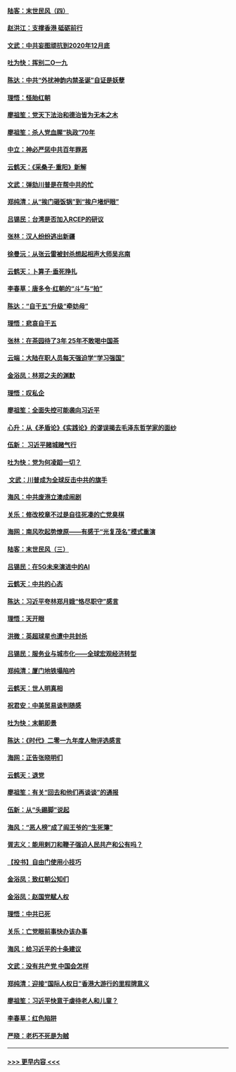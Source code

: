 #### [陆客：末世民风（四）](../pages/nsc993/n11749203.md?t=12281001) 
#### [赵洪江：支撑香港 砥砺前行](../pages/nsc993/n11748482.md?t=12281001) 
#### [文武：中共妄图顽抗到2020年12月底](../pages/nsc993/n11748446.md?t=12281001) 
#### [吐为快：挥别二O一九](../pages/nsc993/n11748411.md?t=12281001) 
#### [陈达：中共“外扰神韵内禁圣诞”自证是妖孽](../pages/nsc993/n11748226.md?t=12281001) 
#### [理悟：怪胎红朝](../pages/nsc993/n11748206.md?t=12281001) 
#### [廖祖笙：党天下法治和德治皆为无本之木](../pages/nsc993/n11748135.md?t=12281001) 
#### [廖祖笙：杀人党血腥“执政”70年](../pages/nsc993/n11745144.md?t=12281001) 
#### [中立：神必严惩中共百年罪恶](../pages/nsc993/n11744970.md?t=12281001) 
#### [云鹤天：《采桑子‧重阳》新解](../pages/nsc993/n11744948.md?t=12281001) 
#### [文武：弹劾川普是在帮中共的忙](../pages/nsc993/n11744758.md?t=12281001) 
#### [郑纯清：从“挨门砸饭锅”到“挨户堵炉眼”](../pages/nsc993/n11744745.md?t=12281001) 
#### [吕锡民：台湾是否加入RCEP的研议](../pages/nsc993/n11744701.md?t=12281001) 
#### [张林：汉人纷纷逃出新疆](../pages/nsc993/n11743530.md?t=12281001) 
#### [徐曼沅：从张云雷被封杀想起相声大师吴兆南](../pages/nsc993/n11741816.md?t=12281001) 
#### [云鹤天：卜算子‧垂死挣扎](../pages/nsc993/n11739956.md?t=12281001) 
#### [李春草：唐多令‧红朝的“斗”与“拍”](../pages/nsc993/n11739830.md?t=12281001) 
#### [陈达：“自干五”升级“牵妨母”](../pages/nsc993/n11739724.md?t=12281001) 
#### [理悟：悲哀自干五](../pages/nsc993/n11739547.md?t=12281001) 
#### [张林：在茶园待了3年 25年不敢喝中国茶](../pages/nsc993/n11739240.md?t=12281001) 
#### [云端：大陆在职人员每天强迫学“学习强国”](../pages/nsc993/n11738735.md?t=12281001) 
#### [金浴凤：林郑之夫的渊默](../pages/nsc993/n11737735.md?t=12281001) 
#### [理悟：叹私企](../pages/nsc993/n11737715.md?t=12281001) 
#### [廖祖笙：全面失控可能袭向习近平](../pages/nsc993/n11737704.md?t=12281001) 
#### [心升：从《矛盾论》《实践论》的谬误揭去毛泽东哲学家的面纱](../pages/nsc993/n11736962.md?t=12281001) 
#### [伍新： 习近平赌城赌气行](../pages/nsc993/n11736929.md?t=12281001) 
#### [吐为快：党为何凌蹈一切？](../pages/nsc993/n11736915.md?t=12281001) 
#### [ 文武：川普成为全球反击中共的旗手](../pages/nsc993/n11736882.md?t=12281001) 
#### [海风：中共废港立澳成闹剧](../pages/nsc993/n11735857.md?t=12281001) 
#### [关乐：修改校章不过是自往死凑的亡党臭棋](../pages/nsc993/n11735097.md?t=12281001) 
#### [海网：南风吹起势燎原——有感于“光复茂名”模式重演](../pages/nsc993/n11732308.md?t=12281001) 
#### [陆客：末世民风（三）](../pages/nsc993/n11732211.md?t=12281001) 
#### [吕锡民：在5G未来演进中的AI](../pages/nsc993/n11730010.md?t=12281001) 
#### [云鹤天：中共的心态](../pages/nsc993/n11729906.md?t=12281001) 
#### [陈达：习近平夸林郑月娥“恪尽职守”感言](../pages/nsc993/n11729881.md?t=12281001) 
#### [理悟：天开眼](../pages/nsc993/n11729699.md?t=12281001) 
#### [洪微：英超球星也遭中共封杀](../pages/nsc993/n11727243.md?t=12281001) 
#### [吕锡民：服务业与城市化——全球宏观经济转型](../pages/nsc993/n11725845.md?t=12281001) 
#### [郑纯清：厦门地铁塌陷吟](../pages/nsc993/n11725813.md?t=12281001) 
#### [云鹤天：世人明真相](../pages/nsc993/n11725621.md?t=12281001) 
#### [祝君安：中美贸易谈判随感](../pages/nsc993/n11725609.md?t=12281001) 
#### [吐为快：末朝即景](../pages/nsc993/n11723365.md?t=12281001) 
#### [陈达：《时代》二零一九年度人物评选感言](../pages/nsc993/n11723337.md?t=12281001) 
#### [海网：正告张晓明们](../pages/nsc993/n11723228.md?t=12281001) 
#### [云鹤天：退党](../pages/nsc993/n11723056.md?t=12281001) 
#### [廖祖笙：有关“回去和他们再谈谈”的通报](../pages/nsc993/n11722442.md?t=12281001) 
#### [伍新：从“头踢脚”说起](../pages/nsc993/n11722429.md?t=12281001) 
#### [海风：“恶人榜”成了阎王爷的“生死簿”](../pages/nsc993/n11722272.md?t=12281001) 
#### [胥志义：能用剌刀和鞭子强迫人民共产和公有吗？](../pages/nsc993/n11720569.md?t=12281001) 
#### [【投书】自由门使用小技巧](../pages/nsc993/n11720180.md?t=12281001) 
#### [金浴凤：致红朝公知们](../pages/nsc993/n11720563.md?t=12281001) 
#### [金浴凤：赵国党赋人权](../pages/nsc993/n11720533.md?t=12281001) 
#### [理悟：中共已死](../pages/nsc993/n11720233.md?t=12281001) 
#### [关乐：亡党眼前事快办该办事](../pages/nsc993/n11719160.md?t=12281001) 
#### [海风：给习近平的十条建议](../pages/nsc993/n11717616.md?t=12281001) 
#### [文武：没有共产党 中国会怎样](../pages/nsc993/n11717584.md?t=12281001) 
#### [郑纯清：迎接“国际人权日”香港大游行的里程牌意义](../pages/nsc993/n11717417.md?t=12281001) 
#### [廖祖笙：习近平快意于虐待老人和儿童？](../pages/nsc993/n11715313.md?t=12281001) 
#### [李春草：红色陷阱](../pages/nsc993/n11715029.md?t=12281001) 
#### [严晓：老朽不死是为贼](../pages/nsc993/n11712910.md?t=12281001) 

----
#### [ >>> 更早内容 <<< ](../indexes/nsc993-earlier.md)
